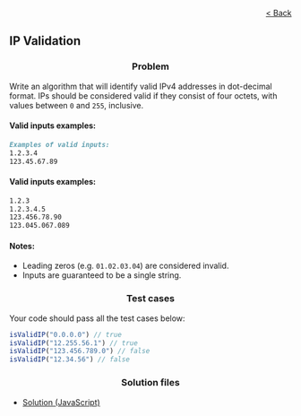 <p align="right">
  <a href="../home.md">< Back</a>
</p>

<h2>IP Validation</h2>

<h3 align="center">Problem</h3>

<p>Write an algorithm that will identify valid IPv4 addresses in dot-decimal format. IPs should be considered valid if they consist of four octets, with values between <code>0</code> and <code>255</code>, inclusive.</p>

<h4>Valid inputs examples:</h4>

```md
Examples of valid inputs:
1.2.3.4
123.45.67.89
```

<h4>Valid inputs examples:</h4>

```md
1.2.3
1.2.3.4.5
123.456.78.90
123.045.067.089
```

<h4>Notes:</h4>

- Leading zeros (e.g. <code>01.02.03.04</code>) are considered invalid.
- Inputs are guaranteed to be a single string.

<h3 align="center">Test cases</h3>

<p>Your code should pass all the test cases below:</p>

```js
isValidIP("0.0.0.0") // true
isValidIP("12.255.56.1") // true
isValidIP("123.456.789.0") // false
isValidIP("12.34.56") // false
```

<h3 align="center">Solution files</h3>

- [Solution (JavaScript)](./solution.js)